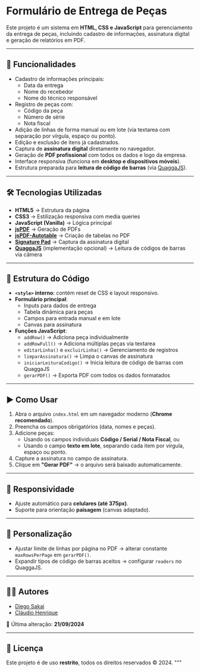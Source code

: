 # Formulário de Entrega de Peças

Este projeto é um sistema em **HTML, CSS e JavaScript** para gerenciamento da entrega de peças, incluindo cadastro de informações, assinatura digital e geração de relatórios em PDF.

---

## 🚀 Funcionalidades

- Cadastro de informações principais:
  - Data da entrega
  - Nome do recebedor
  - Nome do técnico responsável
- Registro de peças com:
  - Código da peça
  - Número de série
  - Nota fiscal
- Adição de linhas de forma manual ou em lote (via textarea com separação por vírgula, espaço ou ponto).
- Edição e exclusão de itens já cadastrados.
- Captura de **assinatura digital** diretamente no navegador.
- Geração de **PDF profissional** com todos os dados e logo da empresa.
- Interface responsiva (funciona em **desktop e dispositivos móveis**).
- Estrutura preparada para **leitura de código de barras** (via [QuaggaJS](https://serratus.github.io/quaggaJS/)).

---

## 🛠️ Tecnologias Utilizadas

- **HTML5** → Estrutura da página  
- **CSS3** → Estilização responsiva com media queries  
- **JavaScript (Vanilla)** → Lógica principal  
- **[jsPDF](https://github.com/parallax/jsPDF)** → Geração de PDFs  
- **[jsPDF-Autotable](https://github.com/simonbengtsson/jsPDF-AutoTable)** → Criação de tabelas no PDF  
- **[Signature Pad](https://github.com/szimek/signature_pad)** → Captura da assinatura digital  
- **[QuaggaJS](https://serratus.github.io/quaggaJS/)** (implementação opcional) → Leitura de códigos de barras via câmera  

---

## 📂 Estrutura do Código

- **`<style>` interno**: contém reset de CSS e layout responsivo.  
- **Formulário principal**:
  - Inputs para dados de entrega  
  - Tabela dinâmica para peças  
  - Campos para entrada manual e em lote  
  - Canvas para assinatura  
- **Funções JavaScript**:
  - `addRow()` → Adiciona peça individualmente  
  - `addRowFull()` → Adiciona múltiplas peças via textarea  
  - `editarLinha()` e `excluirLinha()` → Gerenciamento de registros  
  - `limparAssinatura()` → Limpa o canvas de assinatura  
  - `iniciarLeituraCodigo()` → Inicia leitura de código de barras com QuaggaJS  
  - `gerarPDF()` → Exporta PDF com todos os dados formatados  

---

## ▶️ Como Usar

1. Abra o arquivo `index.html` em um navegador moderno (**Chrome recomendado**).  
2. Preencha os campos obrigatórios (data, nomes e peças).  
3. Adicione peças:
   - Usando os campos individuais **Código / Serial / Nota Fiscal**, ou  
   - Usando o campo **texto em lote**, separando cada item por vírgula, espaço ou ponto.  
4. Capture a assinatura no campo de assinatura.  
5. Clique em **"Gerar PDF"** → o arquivo será baixado automaticamente.  

---

## 📱 Responsividade

- Ajuste automático para **celulares (até 375px)**.  
- Suporte para orientação **paisagem** (canvas adaptado).  

---

## 📌 Personalização

- Ajustar limite de linhas por página no PDF → alterar constante `maxRowsPerPage` em `gerarPDF()`.  
- Expandir tipos de código de barras aceitos → configurar `readers` no QuaggaJS.  

---

## 👨‍💻 Autores

- [Diego Sakai](https://github.com/sakaidi)  
- [Cláudio Henrique](https://github.com/claudiohpo)  

📅 Última alteração: **21/09/2024**  

---

## 📄 Licença

Este projeto é de uso **restrito**, todos os direitos reservados © 2024.
"""